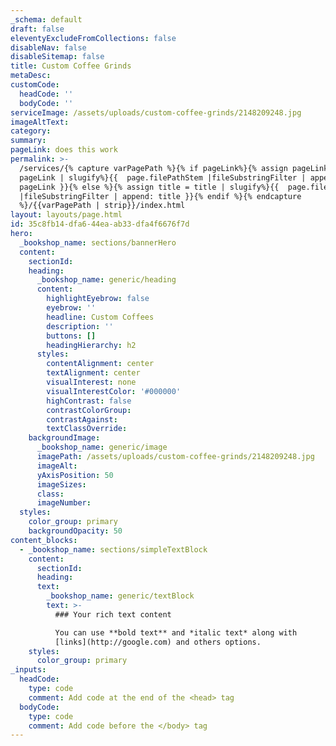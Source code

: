 ```yaml
---
_schema: default
draft: false
eleventyExcludeFromCollections: false
disableNav: false
disableSitemap: false
title: Custom Coffee Grinds
metaDesc:
customCode:
  headCode: ''
  bodyCode: ''
serviceImage: /assets/uploads/custom-coffee-grinds/2148209248.jpg
imageAltText:
category:
summary:
pageLink: does this work
permalink: >-
  /services/{% capture varPagePath %}{% if pageLink%}{% assign pageLink =
  pageLink | slugify%}{{  page.filePathStem |fileSubstringFilter | append:
  pageLink }}{% else %}{% assign title = title | slugify%}{{  page.filePathStem
  |fileSubstringFilter | append: title }}{% endif %}{% endcapture
  %}/{{varPagePath | strip}}/index.html
layout: layouts/page.html
id: 35c8fb14-dfa6-44ea-ab33-dfa4f6676f7d
hero:
  _bookshop_name: sections/bannerHero
  content:
    sectionId:
    heading:
      _bookshop_name: generic/heading
      content:
        highlightEyebrow: false
        eyebrow: ''
        headline: Custom Coffees
        description: ''
        buttons: []
        headingHierarchy: h2
      styles:
        contentAlignment: center
        textAlignment: center
        visualInterest: none
        visualInterestColor: '#000000'
        highContrast: false
        contrastColorGroup:
        contrastAgainst:
        textClassOverride:
    backgroundImage:
      _bookshop_name: generic/image
      imagePath: /assets/uploads/custom-coffee-grinds/2148209248.jpg
      imageAlt:
      yAxisPosition: 50
      imageSizes:
      class:
      imageNumber:
  styles:
    color_group: primary
    backgroundOpacity: 50
content_blocks:
  - _bookshop_name: sections/simpleTextBlock
    content:
      sectionId:
      heading:
      text:
        _bookshop_name: generic/textBlock
        text: >-
          ### Your rich text content

          You can use **bold text** and *italic text* along with
          [links](http://google.com) and others options.
    styles:
      color_group: primary
_inputs:
  headCode:
    type: code
    comment: Add code at the end of the <head> tag
  bodyCode:
    type: code
    comment: Add code before the </body> tag
---
```

